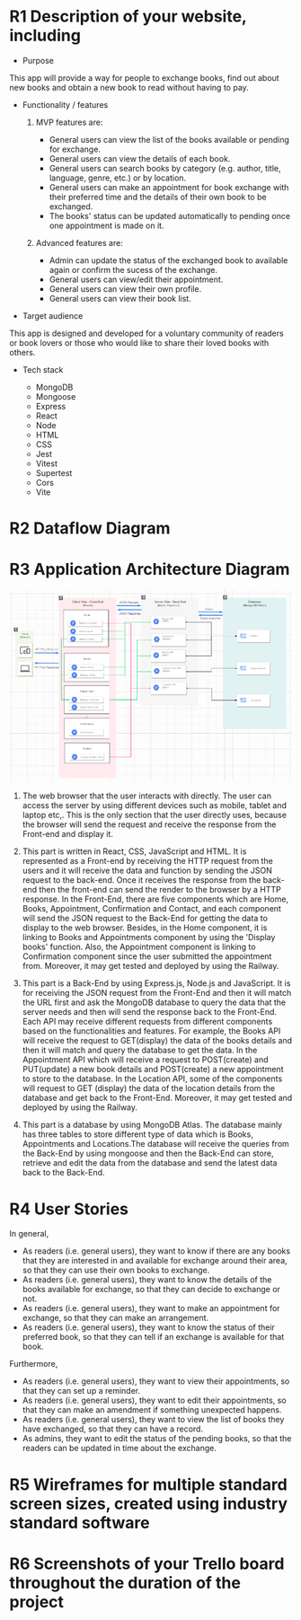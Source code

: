 # R1 Description of your website, including

- Purpose

This app will provide a way for people to exchange books, find out about new books and obtain a new book to read without having to pay.

- Functionality / features

  1. MVP features are:
      - General users can view the list of the books available or pending for exchange.
      - General users can view the details of each book.
      - General users can search books by category (e.g. author, title, language, genre, etc.) or by location.
      - General users can make an appointment for book exchange with their preferred time and the details of their own book to be exchanged.
      - The books' status can be updated automatically to pending once one appointment is made on it.

  2. Advanced features are:
       - Admin can update the status of the exchanged book to available again or confirm the sucess of the exchange.
       - General users can view/edit their appointment.
       - General users can view their own profile.
       - General users can view their book list.

- Target audience

This app is designed and developed for a voluntary community of readers or book lovers or those who would like to share their loved books with others. 

- Tech stack
  
  - MongoDB
  - Mongoose
  - Express
  - React
  - Node
  - HTML
  - CSS
  - Jest
  - Vitest
  - Supertest
  - Cors
  - Vite

# R2 Dataflow Diagram


# R3 Application Architecture Diagram

![AAD](./docs/AAD-Book%20Exchange.png)

1. The web browser that the user interacts with directly. The user can access the server by using different devices such as mobile, tablet and laptop etc,. This is the only section that the user directly uses, because the browser will send the request and receive the response from the Front-end and display it.

2. This part is written in React, CSS, JavaScript and HTML. It is represented as a  Front-end by receiving the HTTP request from the users and it will receive the data and function by sending the JSON request to the back-end. Once it receives the response from the back-end then the front-end can send the render to the browser by a HTTP response.
In the Front-End, there are five components which are Home, Books, Appointment, Confirmation and Contact, and each component will send the JSON request to the Back-End for getting the data to display to the web browser.
Besides, in the Home component, it is linking to Books and Appointments component by using the 'Display books' function. Also, the Appointment component is linking to Confirmation component since the user submitted the appointment from.
Moreover, it may get tested and deployed by using the Railway.

3. This part is a Back-End by using Express.js, Node.js and JavaScript. It is for receiving the JSON request from the Front-End and then it will match the URL first and ask the MongoDB database to query the data that the server needs and then will send the response back to the Front-End. Each API may receive different requests from different components based on the functionalities  and features.
For example, the Books API will receive the request to GET(display) the data of the books details and then it will match and query the database to get the data.
In the Appointment API which will receive a request to POST(create) and PUT(update) a new book details and POST(create) a new appointment to store to the database.
In the Location API, some of the components will request to GET (display) the data of the location details from the database and get back to the Front-End. 
Moreover, it may get tested and deployed by using the Railway.

4. This part is a database by using MongoDB Atlas. The database mainly has three tables to store different type of data which is Books, Appointments and Locations.The database will receive the queries from the Back-End by using mongoose and then the Back-End can store, retrieve and edit the data from the database and send the latest data back to the Back-End.

# R4 User Stories

In general, 

- As readers (i.e. general users), they want to know if there are any books that they are interested in and available for exchange around their area, so that they can use their own books to exchange.
- As readers (i.e. general users), they want to know the details of the books available for exchange, so that they can decide to exchange or not.
- As readers (i.e. general users), they want to make an appointment for exchange, so that they can make an arrangement.
- As readers (i.e. general users), they want to know the status of their preferred book, so that they can tell if an exchange is available for that book.

Furthermore,

- As readers (i.e. general users), they want to view their appointments, so that they can set up a reminder.
- As readers (i.e. general users), they want to edit their appointments, so that they can make an amendment if something unexpected happens.
- As readers (i.e. general users), they want to view the list of books they have exchanged, so that they can have a record.
- As admins, they want to edit the status of the pending books, so that the readers can be updated in time about the exchange.

# R5 Wireframes for multiple standard screen sizes, created using industry standard software
# R6 Screenshots of your Trello board throughout the duration of the project